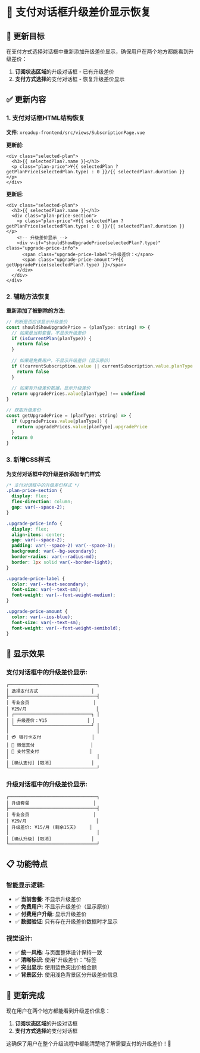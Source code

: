 # 📝 支付对话框升级差价显示恢复

## 🎯 更新目标
在支付方式选择对话框中重新添加升级差价显示，确保用户在两个地方都能看到升级差价：
1. **订阅状态区域**的升级对话框 - 已有升级差价
2. **支付方式选择**的支付对话框 - 恢复升级差价显示

## ✅ 更新内容

### 1. **支付对话框HTML结构恢复**
**文件**: `xreadup-frontend/src/views/SubscriptionPage.vue`

**更新前**:
```vue
<div class="selected-plan">
  <h3>{{ selectedPlan?.name }}</h3>
  <p class="plan-price">¥{{ selectedPlan ? getPlanPrice(selectedPlan.type) : 0 }}/{{ selectedPlan?.duration }}</p>
</div>
```

**更新后**:
```vue
<div class="selected-plan">
  <h3>{{ selectedPlan?.name }}</h3>
  <div class="plan-price-section">
    <p class="plan-price">¥{{ selectedPlan ? getPlanPrice(selectedPlan.type) : 0 }}/{{ selectedPlan?.duration }}</p>
    <!-- 升级差价显示 -->
    <div v-if="shouldShowUpgradePrice(selectedPlan?.type)" class="upgrade-price-info">
      <span class="upgrade-price-label">升级差价：</span>
      <span class="upgrade-price-amount">¥{{ getUpgradePrice(selectedPlan?.type) }}</span>
    </div>
  </div>
</div>
```

### 2. **辅助方法恢复**
**重新添加了被删除的方法**:

```javascript
// 判断是否应该显示升级差价
const shouldShowUpgradePrice = (planType: string) => {
  // 如果是当前套餐，不显示升级差价
  if (isCurrentPlan(planType)) {
    return false
  }
  
  // 如果是免费用户，不显示升级差价（显示原价）
  if (!currentSubscription.value || currentSubscription.value.planType === 'FREE') {
    return false
  }
  
  // 如果有升级差价数据，显示升级差价
  return upgradePrices.value[planType] !== undefined
}

// 获取升级差价
const getUpgradePrice = (planType: string) => {
  if (upgradePrices.value[planType]) {
    return upgradePrices.value[planType].upgradePrice
  }
  return 0
}
```

### 3. **新增CSS样式**
**为支付对话框中的升级差价添加专门样式**:

```css
/* 支付对话框中的升级差价样式 */
.plan-price-section {
  display: flex;
  flex-direction: column;
  gap: var(--space-2);
}

.upgrade-price-info {
  display: flex;
  align-items: center;
  gap: var(--space-2);
  padding: var(--space-2) var(--space-3);
  background: var(--bg-secondary);
  border-radius: var(--radius-md);
  border: 1px solid var(--border-light);
}

.upgrade-price-label {
  color: var(--text-secondary);
  font-size: var(--text-sm);
  font-weight: var(--font-weight-medium);
}

.upgrade-price-amount {
  color: var(--ios-blue);
  font-size: var(--text-sm);
  font-weight: var(--font-weight-semibold);
}
```

## 🎯 显示效果

### **支付对话框中的升级差价显示**:
```
┌─────────────────────────────────┐
│ 选择支付方式                    │
├─────────────────────────────────┤
│ 专业会员                        │
│ ¥29/月                          │
│ ┌─────────────────────────────┐ │
│ │ 升级差价：¥15               │ │
│ └─────────────────────────────┘ │
│                                 │
│ 💳 银行卡支付                   │
│ 💚 微信支付                     │
│ 💙 支付宝支付                   │
│                                 │
│ [确认支付] [取消]               │
└─────────────────────────────────┘
```

### **升级对话框中的升级差价显示**:
```
┌─────────────────────────────────┐
│ 升级套餐                        │
├─────────────────────────────────┤
│ 专业会员                        │
│ ¥29/月                          │
│ 升级差价: ¥15/月 (剩余15天)     │
│                                 │
│ [确认升级] [取消]               │
└─────────────────────────────────┘
```

## 📋 功能特点

### **智能显示逻辑**:
- ✅ **当前套餐**: 不显示升级差价
- ✅ **免费用户**: 不显示升级差价（显示原价）
- ✅ **付费用户升级**: 显示升级差价
- ✅ **数据验证**: 只有存在升级差价数据时才显示

### **视觉设计**:
- ✅ **统一风格**: 与页面整体设计保持一致
- ✅ **清晰标识**: 使用"升级差价："标签
- ✅ **突出显示**: 使用蓝色突出价格金额
- ✅ **背景区分**: 使用浅色背景区分升级差价信息

## 🎉 更新完成

现在用户在两个地方都能看到升级差价信息：
1. **订阅状态区域**的升级对话框
2. **支付方式选择**的支付对话框

这确保了用户在整个升级流程中都能清楚地了解需要支付的升级差价！🎉
